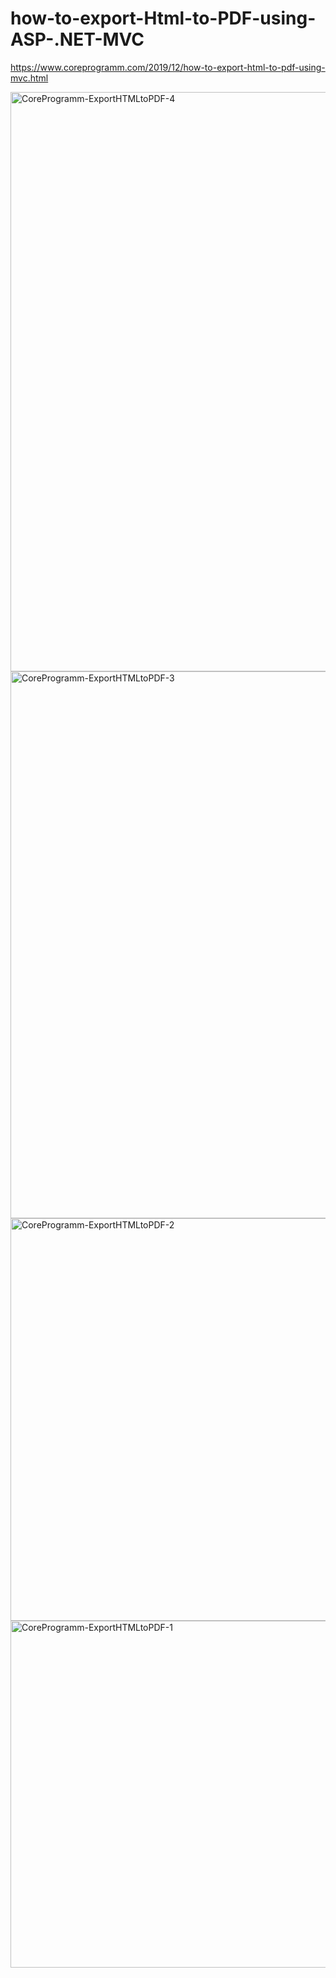 # how-to-export-Html-to-PDF-using-ASP-.NET-MVC

https://www.coreprogramm.com/2019/12/how-to-export-html-to-pdf-using-mvc.html

<img width="927" alt="CoreProgramm-ExportHTMLtoPDF-4" src="https://user-images.githubusercontent.com/53593343/71595918-861c9c00-2b63-11ea-992b-320d09b211cf.png">
<img width="875" alt="CoreProgramm-ExportHTMLtoPDF-3" src="https://user-images.githubusercontent.com/53593343/71595921-86b53280-2b63-11ea-8806-25f68cb908d3.png">
<img width="644" alt="CoreProgramm-ExportHTMLtoPDF-2" src="https://user-images.githubusercontent.com/53593343/71595922-86b53280-2b63-11ea-87a9-ef80a5009986.png">
<img width="555" alt="CoreProgramm-ExportHTMLtoPDF-1" src="https://user-images.githubusercontent.com/53593343/71595923-86b53280-2b63-11ea-9485-220c7f69657e.png">
